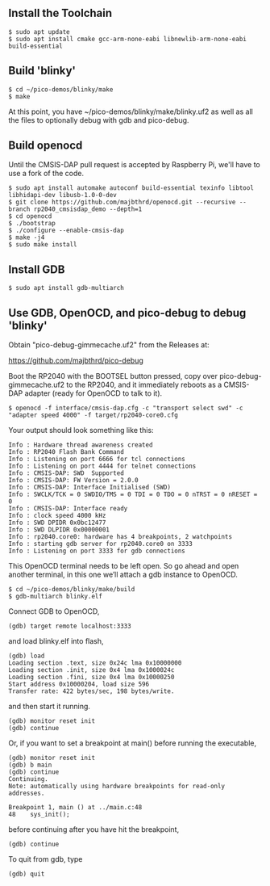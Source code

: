 ## Install the Toolchain

```
$ sudo apt update
$ sudo apt install cmake gcc-arm-none-eabi libnewlib-arm-none-eabi build-essential
```

## Build 'blinky'

```
$ cd ~/pico-demos/blinky/make
$ make
```

At this point, you have ~/pico-demos/blinky/make/blinky.uf2 as well as all the files to optionally debug with gdb and pico-debug.

## Build openocd

Until the CMSIS-DAP pull request is accepted by Raspberry Pi, we'll have to use a fork of the code.

```
$ sudo apt install automake autoconf build-essential texinfo libtool libhidapi-dev libusb-1.0-0-dev
$ git clone https://github.com/majbthrd/openocd.git --recursive --branch rp2040_cmsisdap_demo --depth=1
$ cd openocd
$ ./bootstrap
$ ./configure --enable-cmsis-dap
$ make -j4
$ sudo make install
```

## Install GDB

```
$ sudo apt install gdb-multiarch
```

## Use GDB, OpenOCD, and pico-debug to debug 'blinky'

Obtain "pico-debug-gimmecache.uf2" from the Releases at:

https://github.com/majbthrd/pico-debug

Boot the RP2040 with the BOOTSEL button pressed, copy over pico-debug-gimmecache.uf2 to the RP2040, and it immediately reboots as a CMSIS-DAP adapter (ready for OpenOCD to talk to it).

```
$ openocd -f interface/cmsis-dap.cfg -c "transport select swd" -c "adapter speed 4000" -f target/rp2040-core0.cfg
```

Your output should look something like this:

```
Info : Hardware thread awareness created
Info : RP2040 Flash Bank Command
Info : Listening on port 6666 for tcl connections
Info : Listening on port 4444 for telnet connections
Info : CMSIS-DAP: SWD  Supported
Info : CMSIS-DAP: FW Version = 2.0.0
Info : CMSIS-DAP: Interface Initialised (SWD)
Info : SWCLK/TCK = 0 SWDIO/TMS = 0 TDI = 0 TDO = 0 nTRST = 0 nRESET = 0
Info : CMSIS-DAP: Interface ready
Info : clock speed 4000 kHz
Info : SWD DPIDR 0x0bc12477
Info : SWD DLPIDR 0x00000001
Info : rp2040.core0: hardware has 4 breakpoints, 2 watchpoints
Info : starting gdb server for rp2040.core0 on 3333
Info : Listening on port 3333 for gdb connections
```

This OpenOCD terminal needs to be left open. So go ahead and open another terminal, in this one we’ll attach a gdb instance to OpenOCD.

```
$ cd ~/pico-demos/blinky/make/build
$ gdb-multiarch blinky.elf
```

Connect GDB to OpenOCD,

```
(gdb) target remote localhost:3333
```

and load blinky.elf into flash,

```
(gdb) load
Loading section .text, size 0x24c lma 0x10000000
Loading section .init, size 0x4 lma 0x1000024c
Loading section .fini, size 0x4 lma 0x10000250
Start address 0x10000204, load size 596
Transfer rate: 422 bytes/sec, 198 bytes/write.
```

and then start it running.

```
(gdb) monitor reset init
(gdb) continue
```

Or, if you want to set a breakpoint at main() before running the executable,

```
(gdb) monitor reset init
(gdb) b main
(gdb) continue
Continuing.
Note: automatically using hardware breakpoints for read-only addresses.

Breakpoint 1, main () at ../main.c:48
48	  sys_init();
```

before continuing after you have hit the breakpoint,

```
(gdb) continue
```

To quit from gdb, type

```
(gdb) quit
```

